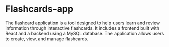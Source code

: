 # Flashcards-app
The flashcard application is a tool designed to help users learn and review information through interactive flashcards. It includes a frontend built with React and a backend using a MySQL database. The application allows users to create, view, and manage flashcards.
